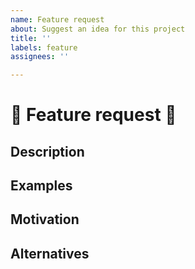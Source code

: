 ```yaml
---
name: Feature request
about: Suggest an idea for this project
title: ''
labels: feature
assignees: ''

---
```


# 🔧 Feature request 🔧

## Description
<!--- Describe what you have in mind! -->

## Examples
<!--- How do you imagine this feature being used? -->

## Motivation
<!--- What problem are you trying to solve? -->

## Alternatives
<!--- Can you think of any other ways to solve this problem? -->
